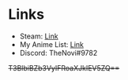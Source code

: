 # Links
- Steam: [Link](http://steamcommunity.com/id/TheNovi)
- My Anime List: [Link](https://myanimelist.net/animelist/TheNovi)
- Discord: TheNovi#9782





~~T3BlbiBZb3VyIFRoaXJkIEV5ZQ==~~
